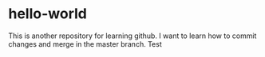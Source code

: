 # hello-world
This is another repository for learning github. I want to learn how to commit changes and merge in the master branch.
Test

